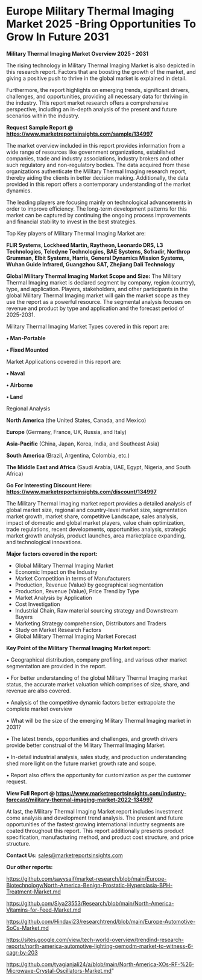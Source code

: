 # Europe Military Thermal Imaging Market 2025 -Bring Opportunities To Grow In Future 2031

<Strong> Military Thermal Imaging Market Overview 2025 - 2031</strong>

The rising technology in Military Thermal Imaging Market is also depicted in this research report. Factors that are boosting the growth of the market, and giving a positive push to thrive in the global market is explained in detail.

Furthermore, the report highlights on emerging trends, significant drivers, challenges, and opportunities, providing all necessary data for thriving in the industry. This report market research offers a comprehensive perspective, including an in-depth analysis of the present and future scenarios within the industry.

<strong>Request Sample Report @ <a href=https://www.marketreportsinsights.com/sample/134997>https://www.marketreportsinsights.com/sample/134997</a></strong>

The market overview included in this report provides information from a wide range of resources like government organizations, established companies, trade and industry associations, industry brokers and other such regulatory and non-regulatory bodies. The data acquired from these organizations authenticate the Military Thermal Imaging research report, thereby aiding the clients in better decision making. Additionally, the data provided in this report offers a contemporary understanding of the market dynamics.

The leading players are focusing mainly on technological advancements in order to improve efficiency. The long-term development patterns for this market can be captured by continuing the ongoing process improvements and financial stability to invest in the best strategies.

Top Key players of Military Thermal Imaging Market are:

<strong>FLIR Systems, Lockheed Martin, Raytheon, Leonardo DRS, L3 Technologies, Teledyne Technologies, BAE Systems, Sofradir, Northrop Grumman, Elbit Systems, Harris, General Dynamics Mission Systems, Wuhan Guide Infrared, Guangzhou SAT, Zhejiang Dali Technology</strong>

<strong><b>Global Military Thermal Imaging Market Scope and Size:</b></strong>
The Military Thermal Imaging market is declared segment by company, region (country), type, and application. Players, stakeholders, and other participants in the global Military Thermal Imaging market will gain the market scope as they use the report as a powerful resource. The segmental analysis focuses on revenue and product by type and application and the forecast period of 2025-2031.

Military Thermal Imaging Market Types covered in this report are:

<strong>• Man-Portable

• Fixed Mounted</strong>

Market Applications covered in this report are:

<strong>• Naval

• Airborne

• Land</strong> 

Regional Analysis

<strong>North America</strong> (the United States, Canada, and Mexico)

<strong>Europe</strong> (Germany, France, UK, Russia, and Italy)

<strong>Asia-Pacific</strong> (China, Japan, Korea, India, and Southeast Asia)

<strong>South America</strong> (Brazil, Argentina, Colombia, etc.)

<strong>The Middle East and Africa</strong> (Saudi Arabia, UAE, Egypt, Nigeria, and South Africa)

<strong>Go For Interesting Discount Here: <a href=https://www.marketreportsinsights.com/discount/134997>https://www.marketreportsinsights.com/discount/134997</a></strong>

The Military Thermal Imaging market report provides a detailed analysis of global market size, regional and country-level market size, segmentation market growth, market share, competitive Landscape, sales analysis, impact of domestic and global market players, value chain optimization, trade regulations, recent developments, opportunities analysis, strategic market growth analysis, product launches, area marketplace expanding, and technological innovations.

<strong><b>Major factors covered in the report:</b></strong>
<ul>
  <li>Global Military Thermal Imaging Market </li>
  <li>Economic Impact on the Industry</li>
  <li>Market Competition in terms of Manufacturers</li>
  <li>Production, Revenue (Value) by geographical segmentation</li>
  <li>Production, Revenue (Value), Price Trend by Type</li>
  <li>Market Analysis by Application</li>
  <li>Cost Investigation</li>
  <li>Industrial Chain, Raw material sourcing strategy and Downstream Buyers</li>
  <li>Marketing Strategy comprehension, Distributors and Traders</li>
  <li>Study on Market Research Factors</li>
  <li>Global Military Thermal Imaging Market Forecast</li>
</ul>

<strong><b>Key Point of the Military Thermal Imaging Market report:</b></strong>

• Geographical distribution, company profiling, and various other market segmentation are provided in the report.

• For better understanding of the global Military Thermal Imaging market status, the accurate market valuation which comprises of size, share, and revenue are also covered.

• Analysis of the competitive dynamic factors better extrapolate the complete market overview

• What will be the size of the emerging Military Thermal Imaging market in 2031?

• The latest trends, opportunities and challenges, and growth drivers provide better construal of the Military Thermal Imaging Market.

• In-detail industrial analysis, sales study, and production understanding shed more light on the future market growth rate and scope.

• Report also offers the opportunity for customization as per the customer request.

<strong><b>View Full Report @ <a href=https://www.marketreportsinsights.com/industry-forecast/military-thermal-imaging-market-2022-134997>https://www.marketreportsinsights.com/industry-forecast/military-thermal-imaging-market-2022-134997</a></b></strong>


At last, the Military Thermal Imaging Market report includes investment come analysis and development trend analysis. The present and future opportunities of the fastest growing international industry segments are coated throughout this report. This report additionally presents product specification, manufacturing method, and product cost structure, and price structure.

<strong>Contact Us:</strong>
sales@marketreportsinsights.com

<strong>Our other reports:</strong>

<a href=https://github.com/sayysaif/market-research/blob/main/Europe-Biotechnology/North-America-Benign-Prostatic-Hyperplasia-BPH-Treatment-Market.md>https://github.com/sayysaif/market-research/blob/main/Europe-Biotechnology/North-America-Benign-Prostatic-Hyperplasia-BPH-Treatment-Market.md</a>

<a href=https://github.com/Siya23553/Research/blob/main/North-America-Vitamins-for-Feed-Market.md>https://github.com/Siya23553/Research/blob/main/North-America-Vitamins-for-Feed-Market.md</a>

<a href=https://github.com/Hindavi23/researchtrend/blob/main/Europe-Automotive-SoCs-Market.md>https://github.com/Hindavi23/researchtrend/blob/main/Europe-Automotive-SoCs-Market.md</a>

<a href=https://sites.google.com/view/tech-world-overview/trendind-research-reports/north-america-automotive-lighting-oemodm-market-to-witness-6-cagr-by-203>https://sites.google.com/view/tech-world-overview/trendind-research-reports/north-america-automotive-lighting-oemodm-market-to-witness-6-cagr-by-203</a>

<a href=https://github.com/tyagianjali24/a/blob/main/North-America-XOs-RF-%26-Microwave-Crystal-Oscillators-Market.md>https://github.com/tyagianjali24/a/blob/main/North-America-XOs-RF-%26-Microwave-Crystal-Oscillators-Market.md</a>"
